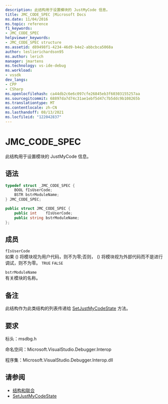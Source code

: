```yaml
---
description: 此结构用于设置模块的 JustMyCode 信息。
title: JMC_CODE_SPEC |Microsoft Docs
ms.date: 11/04/2016
ms.topic: reference
f1_keywords:
- JMC_CODE_SPEC
helpviewer_keywords:
- JMC_CODE_SPEC structure
ms.assetid: d89498f1-4234-46d9-b4e2-abbcbca5068a
author: leslierichardson95
ms.author: lerich
manager: jmartens
ms.technology: vs-ide-debug
ms.workload:
- vssdk
dev_langs:
- CPP
- CSharp
ms.openlocfilehash: ca44db2c6e6c097cfe26845eb3f60303155257aa
ms.sourcegitcommit: 68897da7d74c31ae1ebf5d47c7b5ddc9b108265b
ms.translationtype: MT
ms.contentlocale: zh-CN
ms.lasthandoff: 08/13/2021
ms.locfileid: "122042837"
---
```

# <a name="jmc_code_spec"></a>JMC_CODE_SPEC
此结构用于设置模块的 JustMyCode 信息。

## <a name="syntax"></a>语法

```cpp
typedef struct _JMC_CODE_SPEC {
    BOOL fIsUserCode;
    BSTR bstrModuleName;
} JMC_CODE_SPEC;
```

```csharp
public struct JMC_CODE_SPEC {
    public int    fIsUserCode;
    public string bstrModuleName;
};
```

## <a name="members"></a>成员
`fIsUserCode`\
如果 () 将模块视为用户代码，则不为零;否则， () 将模块视为外部代码而不是进行调试，则不为零。 `TRUE` `FALSE`

`bstrModuleName`\
有关模块的名称。

## <a name="remarks"></a>备注
此结构作为此类结构的列表传递给 [SetJustMyCodeState](../../../extensibility/debugger/reference/idebugengine3-setjustmycodestate.md) 方法。

## <a name="requirements"></a>要求
标头：msdbg.h

命名空间：Microsoft.VisualStudio.Debugger.Interop

程序集：Microsoft.VisualStudio.Debugger.Interop.dll

## <a name="see-also"></a>请参阅
- [结构和联合](../../../extensibility/debugger/reference/structures-and-unions.md)
- [SetJustMyCodeState](../../../extensibility/debugger/reference/idebugengine3-setjustmycodestate.md)
